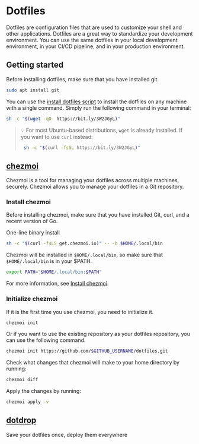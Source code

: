 # Dotfiles

Dotfiles are configuration files that are used to customize your shell and other applications. Dotfiles are a great way to standardize your development environment. You can use the same dotfiles in your local development environment, in your CI/CD pipeline, and in your production environment.

## Getting started

Before installing dotfiles, make sure that you have installed git.

```bash
sudo apt install git
```

You can use the [install dotfiles script](./scripts/install_dotfiles.sh) to install the dotfiles on any machine with a single command. Simply run the following command in your terminal:

```bash
sh -c "$(wget -qO- https://bit.ly/3W2JGyL)"
```

> 💡 For most Ubuntu-based distributions, `wget` is already installed. If you want to use `curl` instead:
>
> ```bash
>  sh -c "$(curl -fsSL https://bit.ly/3W2JGyL)"
> ```

## [chezmoi](https://chezmoi.io)

Chezmoi is a tool for managing your dotfiles across multiple machines, securely. Chezmoi allows you to manage your dotfiles in a Git repository.

### Install chezmoi

Before installing chezmoi, make sure that you have installed Git, curl, and a recent version of Go.

One-line binary install

```sh
sh -c "$(curl -fsLS get.chezmoi.io)" -- -b $HOME/.local/bin
```

Chezmoi will be installed in `$HOME/.local/bin`, so make sure that `$HOME/.local/bin` is in your $PATH.

```sh
export PATH="$HOME/.local/bin:$PATH"
```

For more information, see [Install chezmoi](https://www.chezmoi.io/install/).

### Initialize chezmoi

If it is the first time you use chezmoi, you need to initialize it.

```sh
chezmoi init
```

Or if you want to use the existing repository as your dotfiles repository, you can use the following command.

```sh
chezmoi init https://github.com/$GITHUB_USERNAME/dotfiles.git
```

Check what changes that chezmoi will make to your home directory by running:

```sh
chezmoi diff
```

Apply the changes by running:

```sh
chezmoi apply -v
```

## [dotdrop](https://github.com/deadc0de6/dotdrop)

Save your dotfiles once, deploy them everywhere

